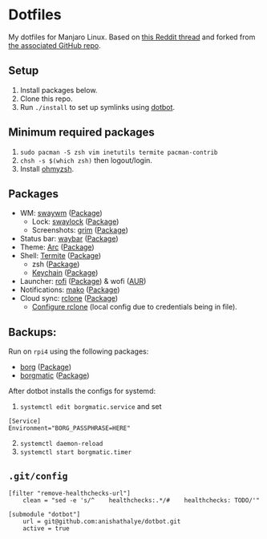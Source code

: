 # Dotfiles

My dotfiles for Manjaro Linux. Based on [this Reddit thread](https://www.reddit.com/r/unixporn/comments/ivcxcw/sway_plateau/) and forked from [the associated GitHub repo](https://github.com/snakedye/sway_config).

## Setup

1. Install packages below.
2. Clone this repo.
3. Run `./install` to set up symlinks using [dotbot](https://github.com/anishathalye/dotbot).

## Minimum required packages

1. `sudo pacman -S zsh vim inetutils termite pacman-contrib`
2. `chsh -s $(which zsh)` then logout/login.
3. Install [ohmyzsh](https://ohmyz.sh/#install).

## Packages

* WM: [swaywm](https://swaywm.org/) ([Package](https://aur.archlinux.org/packages/sway-git/))
    * Lock: [swaylock](https://github.com/swaywm/swaylock) ([Package](https://www.archlinux.org/packages/community/x86_64/swaylock/))
    * Screenshots: [grim](https://github.com/emersion/grim) ([Package](https://www.archlinux.org/packages/community/x86_64/grim/))
* Status bar: [waybar](https://github.com/Alexays/Waybar/) ([Package](https://aur.archlinux.org/packages/waybar-git/))
* Theme: [Arc](https://github.com/jnsh/arc-theme) ([Package](https://www.archlinux.org/packages/community/any/arc-gtk-theme/))
* Shell: [Termite](https://github.com/thestinger/termite/) ([Package](https://www.archlinux.org/packages/community/x86_64/termite/))
    * zsh ([Package](https://www.archlinux.org/packages/extra/x86_64/zsh/))
    * [Keychain](https://www.funtoo.org/Keychain) ([Package](https://www.archlinux.org/packages/extra/any/keychain/))
* Launcher: [rofi](https://github.com/davatorium/rofi) ([Package](https://www.archlinux.org/packages/community/x86_64/rofi/)) & wofi ([AUR](https://www.archlinux.org/packages/community/x86_64/wofi/))
* Notifications: [mako](https://wayland.emersion.fr/mako/) ([Package](https://www.archlinux.org/packages/community/x86_64/mako/))
* Cloud sync: [rclone](https://rclone.org) ([Package](https://www.archlinux.org/packages/community/x86_64/rclone/))
    * [Configure rclone](https://rclone.org/onedrive/) (local config due to credentials being in file).

## Backups:

Run on `rpi4` using the following packages:

* [borg](https://www.borgbackup.org/) ([Package](https://www.archlinux.org/packages/community/x86_64/borg/))
* [borgmatic](https://torsion.org/borgmatic/) ([Package](https://www.archlinux.org/packages/community/any/borgmatic/))

After dotbot installs the configs for systemd:

1. `systemctl edit borgmatic.service` and set 
```
[Service]
Environment="BORG_PASSPHRASE=HERE"
```
2. `systemctl daemon-reload`
3. `systemctl start borgmatic.timer`

## `.git/config`

```
[filter "remove-healthchecks-url"]
    clean = "sed -e 's/^    healthchecks:.*/#    healthchecks: TODO/'"

[submodule "dotbot"]
	url = git@github.com:anishathalye/dotbot.git
	active = true
```

